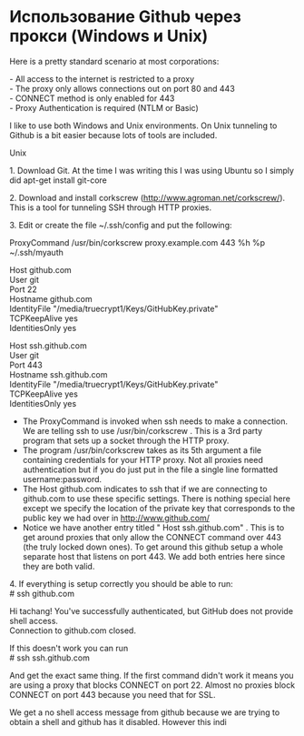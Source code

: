 # Использование Github через прокси (Windows и Unix)

 Here is a pretty standard scenario at most corporations:   
  
 \- All access to the internet is restricted to a proxy   
 \- The proxy only allows connections out on port 80 and 443   
 \- CONNECT method is only enabled for 443   
 \- Proxy Authentication is required (NTLM or Basic)   
  
 I like to use both Windows and Unix environments. On Unix tunneling to Github is a bit easier because lots of tools are included.   
  
 Unix   
  
 1\. Download Git. At the time I was writing this I was using Ubuntu so I simply did apt-get install git-core   
  
 2\. Download and install corkscrew (http://www.agroman.net/corkscrew/). This is a tool for tunneling SSH through HTTP proxies.   
  
 3\. Edit or create the file \~/.ssh/config and put the following:   
  
 ProxyCommand /usr/bin/corkscrew proxy.example.com 443 %h %p \~/.ssh/myauth   
  
 Host github.com   
 User git   
 Port 22   
 Hostname github.com   
 IdentityFile "/media/truecrypt1/Keys/GitHubKey.private"   
 TCPKeepAlive yes   
 IdentitiesOnly yes   
  
 Host ssh.github.com   
 User git   
 Port 443   
 Hostname ssh.github.com   
 IdentityFile "/media/truecrypt1/Keys/GitHubKey.private"   
 TCPKeepAlive yes   
 IdentitiesOnly yes   
  
  

*   The ProxyCommand is invoked when ssh needs to make a connection. We are telling ssh to use /usr/bin/corkscrew . This is a 3rd party program that sets up a socket through the HTTP proxy.
*   The program /usr/bin/corkscrew takes as its 5th argument a file containing credentials for your HTTP proxy. Not all proxies need authentication but if you do just put in the file a single line formatted username:password.
*   The Host github.com indicates to ssh that if we are connecting to github.com to use these specific settings. There is nothing special here except we specify the location of the private key that corresponds to the public key we had over in http://www.github.com/
*   Notice we have another entry titled " Host ssh.github.com" . This is to get around proxies that only allow the CONNECT command over 443 (the truly locked down ones). To get around this github setup a whole separate host that listens on port 443. We add both entries here since they are both valid.  
    

 4\. If everything is setup correctly you should be able to run:   
 \# ssh github.com   
  
 Hi tachang! You've successfully authenticated, but GitHub does not provide shell access.   
 Connection to github.com closed.   
  
 If this doesn't work you can run   
 \# ssh ssh.github.com   
  
 And get the exact same thing. If the first command didn't work it means you are using a proxy that blocks CONNECT on port 22. Almost no proxies block CONNECT on port 443 because you need that for SSL.   
  
  
 We get a no shell access message from github because we are trying to obtain a shell and github has it disabled. However this indi